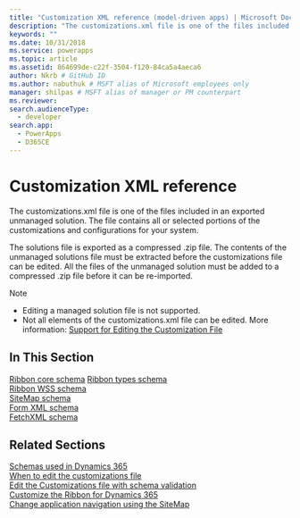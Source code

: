 ```yaml
---
title: "Customization XML reference (model-driven apps) | Microsoft Docs" # Intent and product brand in a unique string of 43-59 chars including spaces"
description: "The customizations.xml file is one of the files included in an exported unmanaged solution. The file contains all or selected portions of the customizations and configurations for your system" # 115-145 characters including spaces. This abstract displays in the search result."
keywords: ""
ms.date: 10/31/2018
ms.service: powerapps
ms.topic: article
ms.assetid: 864699de-c22f-3504-f120-84ca5a4aeca6
author: Nkrb # GitHub ID
ms.author: nabuthuk # MSFT alias of Microsoft employees only
manager: shilpas # MSFT alias of manager or PM counterpart
ms.reviewer: 
search.audienceType: 
  - developer
search.app: 
  - PowerApps
  - D365CE
---
```


# Customization XML reference

<!-- https://docs.microsoft.com/dynamics365/customer-engagement/developer/customization-xml-reference -->

The customizations.xml file is one of the files included in an exported unmanaged solution. The file contains all or selected portions of the customizations and configurations for your system. 
  
 The solutions file is exported as a compressed .zip file. The contents of the unmanaged solutions file must be extracted before the customizations file can be edited. All the files of the unmanaged solution must be added to a compressed .zip file before it can be re-imported.  

> [!NOTE]
> - Editing a managed solution file is not supported.  
> - Not all elements of the customizations.xml file can be edited. More information: [Support for Editing the Customization File](../common-data-service/when-edit-customization-file.md)

## In This Section

 [Ribbon core schema](ribbon-core-schema.md) 
 [Ribbon types schema](ribbon-types-schema.md)  
 [Ribbon WSS schema](ribbon-wss-schema.md)  
 [SiteMap schema](/dynamics365/customer-engagement/developer/customize-dev/sitemap-schema)<br/> <!-- TODO need to fix the link--> 
 [Form XML schema](form-xml-schema.md)<br/> 
 [FetchXML schema](../common-data-service/fetchxml-schema.md) 

## Related Sections

 [Schemas used in Dynamics 365](/dynamics365/customer-engagement/developer/schemas-used-dynamics-365)<br/> <!-- TODO need to fix the link--> 
 [When to edit the customizations file](../common-data-service/when-edit-customization-file.md)  
[Edit the Customizations file with schema validation](edit-customizations-xml-file-schema-validation.md)  
 [Customize the Ribbon for Dynamics 365](customize-commands-ribbon.md)  
 [Change application navigation using the SiteMap](/dynamics365/customer-engagement/developer/customize-dev/change-application-navigation-using-sitemap) <!-- TODO need to fix the link--> 
